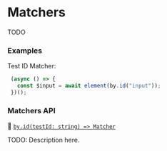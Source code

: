 # Matchers

TODO

### Examples
 
Test ID Matcher: 

```javascript
 (async () => {
   const $input = await element(by.id("input"));
 })();
```

### Matchers API

:hammer: [```by.id(testId: string) => Matcher```](./matchers/id.md)

TODO: Description here.